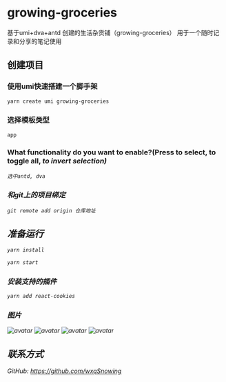 # growing-groceries
基于umi+dva+antd 创建的生活杂货铺（growing-groceries）
用于一个随时记录和分享的笔记使用

## 创建项目
### 使用umi快速搭建一个脚手架
```bash
yarn create umi growing-groceries
```
### 选择模板类型
    app
### What functionality do you want to enable?(Press <space> to select, <a> to toggle all, <i> to invert selection)
    选中antd, dva

### 和git上的项目绑定
    git remote add origin 仓库地址

## 准备运行

```bash
yarn install
```

```bash
yarn start
```

### 安装支持的插件

```bash
yarn add react-cookies
```
### 图片
![avatar](http://image-bucket-6.oss-cn-beijing.aliyuncs.com/preview/1.jpg)
![avatar](http://image-bucket-6.oss-cn-beijing.aliyuncs.com/preview/2.jpg)
![avatar](http://image-bucket-6.oss-cn-beijing.aliyuncs.com/preview/3.jpg)
![avatar](http://image-bucket-6.oss-cn-beijing.aliyuncs.com/preview/4.jpg)

## 联系方式
GitHub:  https://github.com/wxqSnowing